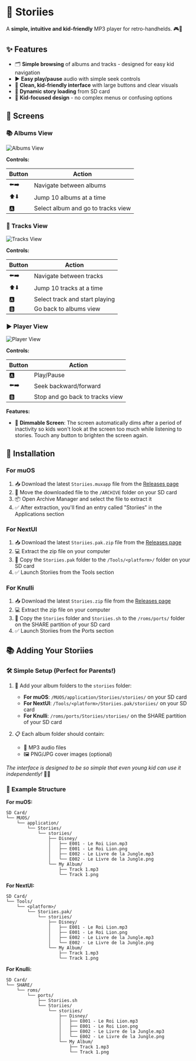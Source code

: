 # 🎵 Storiies

A **simple, intuitive and kid-friendly** MP3 player for retro-handhelds. 🎮👶

## ✨ Features

- 🗂️ **Simple browsing** of albums and tracks - designed for easy kid navigation
- ▶️ **Easy play/pause** audio with simple seek controls
- 🎨 **Clean, kid-friendly interface** with large buttons and clear visuals
- 💾 **Dynamic story loading** from SD card
- 👶 **Kid-focused design** - no complex menus or confusing options

## 📱 Screens

### 📚 Albums View

![Albums View](https://raw.githubusercontent.com/pcorbel/storiies/main/.github/albums.png)

**Controls:**

| Button | Action                             |
| ------ | ---------------------------------- |
| ⬅️➡️   | Navigate between albums            |
| ⬆️⬇️   | Jump 10 albums at a time           |
| 🅰️     | Select album and go to tracks view |

### 🎵 Tracks View

![Tracks View](https://raw.githubusercontent.com/pcorbel/storiies/main/.github/tracks.png)

**Controls:**

| Button | Action                         |
| ------ | ------------------------------ |
| ⬅️➡️   | Navigate between tracks        |
| ⬆️⬇️   | Jump 10 tracks at a time       |
| 🅰️     | Select track and start playing |
| 🅱️     | Go back to albums view         |

### ▶️ Player View

![Player View](https://raw.githubusercontent.com/pcorbel/storiies/main/.github/player.png)

**Controls:**

| Button | Action                          |
| ------ | ------------------------------- |
| 🅰️     | Play/Pause                      |
| ⬅️➡️   | Seek backward/forward           |
| 🅱️     | Stop and go back to tracks view |

**Features:**

- 🌙 **Dimmable Screen**: The screen automatically dims after a period of inactivity so kids won't look at the screen too much while listening to stories. Touch any button to brighten the screen again.

## 🚀 Installation

### For muOS

1. 📥 Download the latest `Storiies.muxapp` file from the [Releases page](https://github.com/pcorbel/storiies/releases)
2. 📁 Move the downloaded file to the `/ARCHIVE` folder on your SD card
3. 📦 Open Archive Manager and select the file to extract it
4. ✅ After extraction, you'll find an entry called "Storiies" in the Applications section

### For NextUI

1. 📥 Download the latest `Storiies.pak.zip` file from the [Releases page](https://github.com/pcorbel/storiies/releases)
2. 💻 Extract the zip file on your computer
3. 📁 Copy the `Storiies.pak` folder to the `/Tools/<platform>/` folder on your SD card
4. ✅ Launch Storiies from the Tools section

### For Knulli

1. 📥 Download the latest `Storiies.zip` file from the [Releases page](https://github.com/pcorbel/storiies/releases)
2. 💻 Extract the zip file on your computer
3. 📁 Copy the `Storiies` folder and `Storiies.sh` to the `/roms/ports/` folder on the SHARE partition of your SD card
4. ✅ Launch Storiies from the Ports section

## 📚 Adding Your Storiies

### 🛠️ Simple Setup (Perfect for Parents!)

1. 📂 Add your album folders to the `storiies` folder:

   - **For muOS**: `/MUOS/application/Storiies/storiies/` on your SD card
   - **For NextUI**: `/Tools/<platform>/Storiies.pak/storiies/` on your SD card
   - **For Knulli**: `/roms/ports/Storiies/storiies/` on the SHARE partition of your SD card

2. 📋 Each album folder should contain:
   - 🎵 MP3 audio files
   - 🖼️ PNG/JPG cover images (optional)

_The interface is designed to be so simple that even young kid can use it independently!_ 👶✨

### 📁 Example Structure

**For muOS:**

```
SD Card/
└── MUOS/
    └── application/
        └── Storiies/
            └── storiies/
                ├── Disney/
                │   ├── E001 - Le Roi Lion.mp3
                │   ├── E001 - Le Roi Lion.png
                │   ├── E002 - Le Livre de la Jungle.mp3
                │   └── E002 - Le Livre de la Jungle.png
                └── My Album/
                    ├── Track 1.mp3
                    └── Track 1.png
```

**For NextUI:**

```
SD Card/
└── Tools/
    └── <platform>/
        └── Storiies.pak/
            └── storiies/
                ├── Disney/
                │   ├── E001 - Le Roi Lion.mp3
                │   ├── E001 - Le Roi Lion.png
                │   ├── E002 - Le Livre de la Jungle.mp3
                │   └── E002 - Le Livre de la Jungle.png
                └── My Album/
                    ├── Track 1.mp3
                    └── Track 1.png
```

**For Knulli:**

```
SD Card/
└── SHARE/
    └── roms/
        └── ports/
            ├── Storiies.sh
            └── Storiies/
                └── storiies/
                    ├── Disney/
                    │   ├── E001 - Le Roi Lion.mp3
                    │   ├── E001 - Le Roi Lion.png
                    │   ├── E002 - Le Livre de la Jungle.mp3
                    │   └── E002 - Le Livre de la Jungle.png
                    └── My Album/
                        ├── Track 1.mp3
                        └── Track 1.png
```
